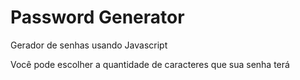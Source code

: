 <h1>Password Generator</h1>

Gerador de senhas usando Javascript

Você pode escolher a quantidade de caracteres que sua senha terá

